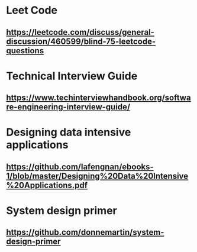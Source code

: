 # Leet Code 
## https://leetcode.com/discuss/general-discussion/460599/blind-75-leetcode-questions
# Technical Interview Guide
## https://www.techinterviewhandbook.org/software-engineering-interview-guide/
# Designing data intensive applications 
## https://github.com/lafengnan/ebooks-1/blob/master/Designing%20Data%20Intensive%20Applications.pdf
# System design primer
## https://github.com/donnemartin/system-design-primer